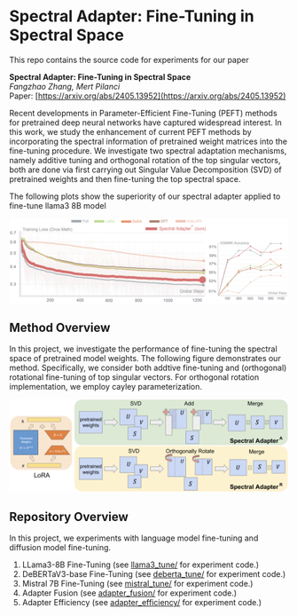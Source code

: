 # Spectral Adapter: Fine-Tuning in Spectral Space

This repo contains the source code for experiments for our paper

**Spectral Adapter: Fine-Tuning in Spectral Space** <br>
*Fangzhao Zhang, Mert Pilanci* <br>
Paper: [https://arxiv.org/abs/2405.13952](https://arxiv.org/abs/2405.13952) <br>

Recent developments in Parameter-Efficient Fine-Tuning (PEFT) methods for pretrained deep neural networks have captured widespread interest. In this work, we study the enhancement of current PEFT methods by incorporating the spectral information of pretrained weight matrices into the fine-tuning procedure. We investigate two spectral adaptation mechanisms, namely additive tuning and orthogonal rotation of the top singular vectors, both are done via first carrying out Singular Value Decomposition (SVD) of pretrained weights and then fine-tuning the top spectral space. 

The following plots show the superiority of our spectral adapter applied to fine-tune llama3 8B model

<p align='center'>
<img src="main_figures/loss.png" width="900" > 
</p>

## Method Overview
In this project, we investigate the performance of fine-tuning the spectral space of pretrained model weights. The following figure demonstrates our method. Specifically, we consider both addtive fine-tuning and (orthogonal) rotational fine-tuning of top singular vectors. For orthogonal rotation implementation, we employ cayley parameterization.
<p align='center'>
<img src="main_figures/arc4.png" width="900" > 
</p>

## Repository Overview
In this project, we experiments with language model fine-tuning and diffusion model fine-tuning.
1. LLama3-8B Fine-Tuning (see [llama3_tune/](llama3_tune) for experiment code.)
2. DeBERTaV3-base Fine-Tuning (see [deberta_tune/](deberta_tune) for experiment code.)
3. Mistral 7B Fine-Tuning (see [mistral_tune/](mistral_tune) for experiment code.)
4. Adapter Fusion (see [adapter_fusion/](adapter_fusion) for experiment code.)
5. Adapter Efficiency (see [adapter_efficiency/](adapter_efficiency) for experiment code.)
